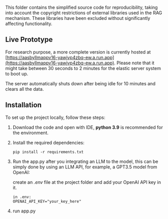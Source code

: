 This folder contains the simplified source code for reproducibility, taking into account the copyright restrictions of external libraries used in the RAG mechanism. These libraries have been excluded without significantly affecting functionality.

## Live Prototype

For research purpose, a more complete version is currently hosted at [https://aasbyllmappv16-yawjvp4zbq-ew.a.run.app](https://aasbyllmappv16-yawjvp4zbq-ew.a.run.app). Please note that it might take between 30 seconds to 2 minutes for the elastic server system to boot up.

The server automatically shuts down after being idle for 10 minutes and clears all the data.

## Installation
To set up the project locally, follow these steps:

1. Download the code and open with IDE, **python 3.9** is recommended for the environment.

2. Install the required dependencies:
   ```
   pip install -r requirements.txt
   ```
3. Run the app.py after you integrating an LLM to the model, this can be simply done by using an LLM API, for example, a GPT3.5 model from OpenAI:
   
   create an *.env* file at the project folder and add your OpenAI API key in it.
   ```
   in .env:
   OPENAI_API_KEY="your_key_here"
   ```
4. run app.py

